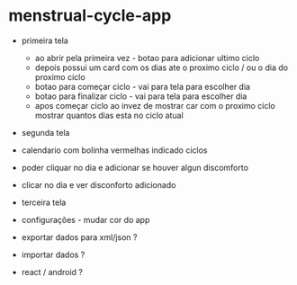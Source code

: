 # menstrual-cycle-app

- primeira tela
  - ao abrir pela primeira vez - botao para adicionar ultimo ciclo
  - depois possui um card com os dias ate o proximo ciclo / ou o dia do proximo ciclo
  - botao para começar ciclo - vai para tela para escolher dia
  - botao para finalizar ciclo - vai para tela para escolher dia
  - apos começar ciclo ao invez de mostrar car com o proximo ciclo mostrar quantos dias esta no ciclo atual
  
 - segunda tela
  - calendario com bolinha vermelhas indicado ciclos
  - poder cliquar no dia e adicionar se houver algun discomforto
  - clicar no dia e ver disconforto adicionado
  
 - terceira tela
  - configurações - mudar cor do app
  - exportar dados para xml/json ?
  - importar dados ?
  
 - react / android ?
